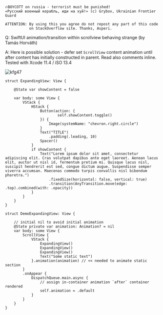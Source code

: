 ```
🔥BOYCOTT on russia - terrorist must be punished!
«Русский военный корабль, иди на хуй!» (c) Grybov, Ukrainian Frontier Guard

ATTENTION: By using this you agree do not repost any part of this code
           on StackOverflow site. Thanks, Asperi.
```

Q: SwiftUI animation/transition within scrollview behaving strange (by Tamás Horváth)

A: Here is possible solution - defer set `ScrollView` content animation until after content has initially constructed 
in parent. Read also comments inline. Tested with Xcode 11.4 / iSO 13.4

![kfg47](https://user-images.githubusercontent.com/62171579/179524339-24d2dc0b-d572-45a9-8150-a30cc4d3cb9a.gif)

```
struct ExpandingView: View {

    @State var showContent = false

    var body: some View {
        VStack {
            HStack {
                Button(action: {
                        self.showContent.toggle()
                }) {
                    Image(systemName: "chevron.right.circle")
                }
                Text("TITLE")
                    .padding(.leading, 10)
                Spacer()
            }
            if showContent {
                Text("Lorem ipsum dolor sit amet, consectetur adipiscing elit. Cras volutpat dapibus ante eget laoreet. Aenean lacus elit, auctor ut nisl id, fermentum pretium mi. Quisque lacus nisl, suscipit hendrerit est sed, congue dictum augue. Suspendisse semper viverra accumsan. Maecenas commodo turpis convallis nisl bibendum pharetra.")
                    .fixedSize(horizontal: false, vertical: true)
                    .transition(AnyTransition.move(edge: .top).combined(with: .opacity))
            }
        }
    }
}

struct DemoExpandingView: View {

    // initial nil to avoid initial animation
    @State private var animation: Animation? = nil
    var body: some View {
        ScrollView {
            VStack {
                ExpandingView()
                ExpandingView()
                ExpandingView()
                Text("Some static text")
            }.animation(animation) // << needed to animate static section
        }
        .onAppear {
            DispatchQueue.main.async {
                // assign in-container animation `after` container rendered
                self.animation = .default
            }
        }
    }
}
```
